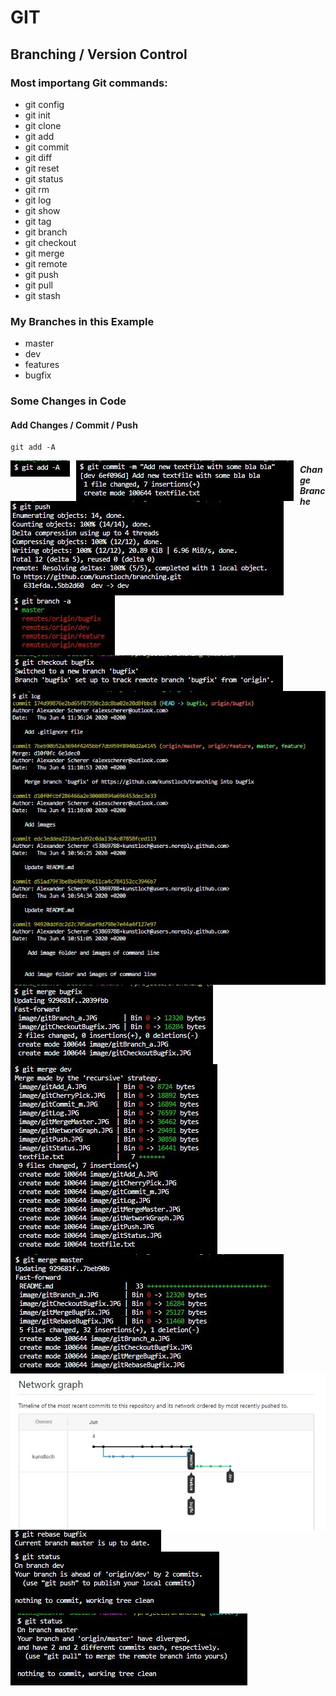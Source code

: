 # GIT

## Branching / Version Control

### Most importang Git commands:

* git config
* git init
* git clone
* git add
* git commit
* git diff
* git reset
* git status
* git rm
* git log
* git show
* git tag
* git branch
* git checkout
* git merge
* git remote
* git push
* git pull
* git stash

### My Branches in this Example

* master
* dev
* features
* bugfix



### Some Changes in Code

#### Add Changes / Commit / Push

```git
git add -A
```

<img src="/image/gitAdd_A.JPG"
     alt="git add in console"
     style="float: left; margin-right: 10px;" />
     
      
<img src="/image/gitCommit_m.JPG"
     alt="git commit in console"
     style="float: left; margin-right: 10px;" />    
     
     
<img src="/image/gitPush.JPG"
     alt="git push in console"
     style="float: left; margin-right: 10px;" />
     
    
##### Change Branche    
<img src="/image/gitBranch_a.JPG"
     alt="git branch in console"
     style="float: left; margin-right: 10px;" />
     
 <img src="/image/gitCheckoutBugfix.JPG"
     alt="git checkout in console"
     style="float: left; margin-right: 10px;" />

     
<img src="/image/gitLog.JPG"
     alt="git log in console"
     style="float: left; margin-right: 10px;" />
     
 <img src="/image/gitMergeBugfix.JPG"
     alt="git merge in console"
     style="float: left; margin-right: 10px;" />
 
 <img src="/image/gitMergeDev.JPG"
     alt="git merge in console"
     style="float: left; margin-right: 10px;" />
     
<img src="/image/gitMergeMaster.JPG"
     alt="git merge in console"
     style="float: left; margin-right: 10px;" />
     
 <img src="/image/gitNetworkGraph.JPG"
     alt="git network graph"
     style="float: left; margin-right: 10px;" />
     

<img src="/image/gitRebaseBugfix.JPG"
     alt="git rebase in console"
     style="float: left; margin-right: 10px;" />
     
 <img src="/image/gitStatus.JPG"
     alt="git status in console"
     style="float: left; margin-right: 10px;" />
     
 <img src="/image/gitStatusAfterMerge.JPG"
     alt="git status in console"
     style="float: left; margin-right: 10px;" />    
